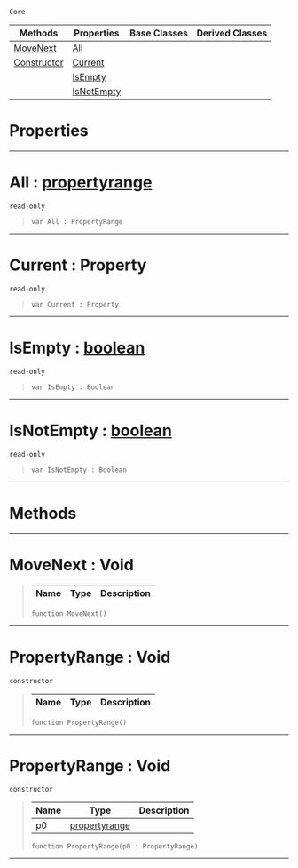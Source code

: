  `Core`

|Methods|Properties|Base Classes|Derived Classes|
|---|---|---|---|
|[MoveNext](propertyrange.md#movenext-void)|[All](propertyrange.md#all-zilch-engine-document)| | |
|[Constructor](propertyrange.md#propertyrange-void)|[Current](propertyrange.md#current-property)| | |
| |[IsEmpty](propertyrange.md#isempty-zilch-engine-docu)| | |
| |[IsNotEmpty](propertyrange.md#isnotempty-zilch-engine-d)| | |


 #  Properties


---  
 #  All : [propertyrange](propertyrange.md)

 `read-only`

> 
> ```TS:Nada
> var All : PropertyRange


---  
 #  Current : Property

 `read-only`

> 
> ```TS:Nada
> var Current : Property


---  
 #  IsEmpty : [boolean](boolean.md)

 `read-only`

> 
> ```TS:Nada
> var IsEmpty : Boolean


---  
 #  IsNotEmpty : [boolean](boolean.md)

 `read-only`

> 
> ```TS:Nada
> var IsNotEmpty : Boolean


---  
 #  Methods


---  
 #  MoveNext : Void

> 
> |Name|Type|Description|
> |---|---|---|
> ```TS:Nada
> function MoveNext()
> ``` 


---  
 #  PropertyRange : Void

 `constructor`

> 
> |Name|Type|Description|
> |---|---|---|
> ```TS:Nada
> function PropertyRange()
> ``` 


---  
 #  PropertyRange : Void

 `constructor`

> 
> |Name|Type|Description|
> |---|---|---|
> |p0|[propertyrange](propertyrange.md)| |
> ```TS:Nada
> function PropertyRange(p0 : PropertyRange)
> ``` 


---  
 

 
